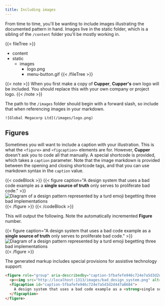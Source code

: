 ```yaml
---
title: Including images
---
```


From time to time, you'll be wanting to include images illustrating the documented pattern in hand. Images live in the static folder, which is a sibling of the `/content` folder you'll be mostly working in.

{{< fileTree >}}
* content
* static
    * images
        * logo.png
        * menu-button.gif
{{< /fileTree >}}

{{< note >}}
When you first make a copy of **Cupper**, **Cupper's** own logo will be included. You should replace this with your own company or project logo.
{{< /note >}}

The path to the `/images` folder should begin with a forward slash, so include that when referencing images in your markdown.

```
![Global Megacorp Ltd](/images/logo.png)
```

## Figures

Sometimes you will want to include a caption with your illustration. This is what the `<figure>` and `<figcaption>` elements are for. However, **Cupper** doesn't ask you to code all that manually. A special shortcode is provided, which takes a `caption` parameter. Note that the image markdown is provided between the opening and closing shortcode tags, and that you can use markdown syntax in the `caption` value.

{{< codeBlock >}}
&#x7b;{< figure caption="A design system that uses a bad code example as a **single source of truth** only serves to proliferate bad code." >}}
![Diagram of a design pattern represented by a turd emoji begetting three bad implementations](/images/bad_design_system.png)
&#x7b;{< /figure >}}
{{< /codeBlock >}}

This will output the following. Note the automatically incremented **Figure** number.

{{< figure caption="A design system that uses a bad code example as a **single source of truth** only serves to proliferate bad code." >}}
![Diagram of a design pattern represented by a turd emoji begetting three bad implementations](/images/bad_design_system.png)
{{< /figure >}}

The generated markup includes special provisions for assistive technology support:

```html
<figure role="group" aria-describedby="caption-5fbafefe946c724e7a5d3d2d447a8684">
  <p><img src="http://localhost:1313/images/bad_design_system.png" alt="Diagram of a design pattern represented by a turd emoji begetting three bad implementations"></p>
  <figcaption id="caption-5fbafefe946c724e7a5d3d2d447a8684">
    A design system that uses a bad code example as a <strong>single source of truth</strong> only serves to proliferate bad code.
  </figcaption>
</figure>
```
